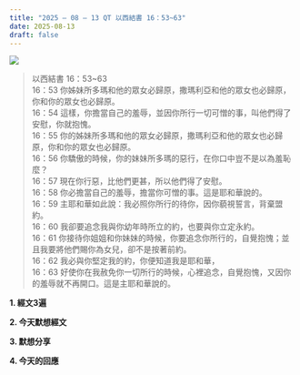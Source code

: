 ```yaml
---
title: "2025 – 08 – 13 QT 以西結書 16：53~63"
date: 2025-08-13
draft: false
---
```


![](/images/qt.jpg)
> 以西結書 16：53~63  
> 16：53 你姊妹所多瑪和他的眾女必歸原，撒瑪利亞和他的眾女也必歸原，你和你的眾女也必歸原。  
> 16：54 這樣，你擔當自己的羞辱，並因你所行一切可憎的事，叫他們得了安慰，你就抱愧。  
> 16：55 你的姊妹所多瑪和他的眾女必歸原，撒瑪利亞和他的眾女也必歸原，你和你的眾女也必歸原。  
> 16：56 你驕傲的時候，你的妹妹所多瑪的惡行，在你口中豈不是以為羞恥麼？  
> 16：57 現在你行惡，比他們更甚，所以他們得了安慰。  
> 16：58 你必擔當自己的羞辱，擔當你可憎的事。這是耶和華說的。  
> 16：59 主耶和華如此說：我必照你所行的待你，因你藐視誓言，背棄盟約。  
> 16：60 我卻要追念我與你幼年時所立的約，也要與你立定永約。  
> 16：61 你接待你姐姐和你妹妹的時候，你要追念你所行的，自覺抱愧；並且我要將他們賜你為女兒，卻不是按著前約。  
> 16：62 我必與你堅定我的約，你便知道我是耶和華，  
> 16：63 好使你在我赦免你一切所行的時候，心裡追念，自覺抱愧，又因你的羞辱就不再開口。這是主耶和華說的。

**1. 經文3遍**

**2. 今天默想經文**

**3. 默想分享**

**4. 今天的回應**


